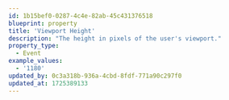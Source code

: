 ```yaml
---
id: 1b15bef0-0287-4c4e-82ab-45c431376518
blueprint: property
title: 'Viewport Height'
description: "The height in pixels of the user's viewport."
property_type:
  - Event
example_values:
  - '1180'
updated_by: 0c3a318b-936a-4cbd-8fdf-771a90c297f0
updated_at: 1725389133
---
```

